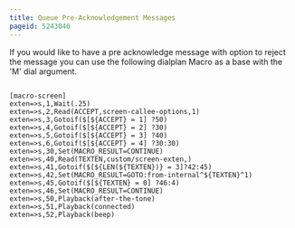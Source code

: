 ```yaml
---
title: Queue Pre-Acknowledgement Messages
pageid: 5243040
---
```


If you would like to have a pre acknowledge message with option to reject the message you can use the following dialplan Macro as a base with the 'M' dial argument.

```

[macro-screen]
exten=>s,1,Wait(.25)
exten=>s,2,Read(ACCEPT,screen-callee-options,1) 
exten=>s,3,Gotoif($[${ACCEPT} = 1] ?50) 
exten=>s,4,Gotoif($[${ACCEPT} = 2] ?30) 
exten=>s,5,Gotoif($[${ACCEPT} = 3] ?40) 
exten=>s,6,Gotoif($[${ACCEPT} = 4] ?30:30) 
exten=>s,30,Set(MACRO_RESULT=CONTINUE) 
exten=>s,40,Read(TEXTEN,custom/screen-exten,) 
exten=>s,41,Gotoif($[${LEN(${TEXTEN})} = 3]?42:45) 
exten=>s,42,Set(MACRO_RESULT=GOTO:from-internal^${TEXTEN}^1) 
exten=>s,45,Gotoif($[${TEXTEN} = 0] ?46:4) 
exten=>s,46,Set(MACRO_RESULT=CONTINUE) 
exten=>s,50,Playback(after-the-tone) 
exten=>s,51,Playback(connected) 
exten=>s,52,Playback(beep)

```

